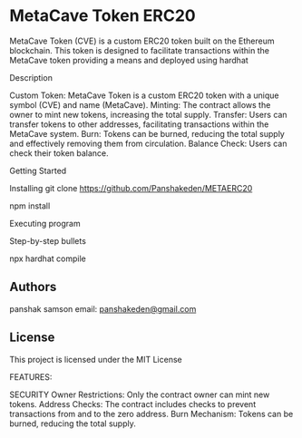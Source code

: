 

# MetaCave Token ERC20

MetaCave Token (CVE) is a custom ERC20 token built on the Ethereum blockchain. This token is designed to facilitate transactions within the MetaCave token providing a means and deployed using hardhat

Description

Custom Token: MetaCave Token is a custom ERC20 token with a unique symbol (CVE) and name (MetaCave).
Minting: The contract allows the owner to mint new tokens, increasing the total supply.
Transfer: Users can transfer tokens to other addresses, facilitating transactions within the MetaCave system.
Burn: Tokens can be burned, reducing the total supply and effectively removing them from circulation.
Balance Check: Users can check their token balance.

Getting Started

Installing
git clone https://github.com/Panshakeden/METAERC20

npm install

Executing program

Step-by-step bullets

npx hardhat compile

## Authors


panshak samson
email: panshakeden@gmail.com


## License

This project is licensed under the MIT License

























FEATURES:



SECURITY
Owner Restrictions: Only the contract owner can mint new tokens.
Address Checks: The contract includes checks to prevent transactions from and to the zero address.
Burn Mechanism: Tokens can be burned, reducing the total supply.


```

